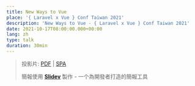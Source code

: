 ```yaml
---
title: New Ways to Vue
place: '{ Laravel x Vue } Conf Taiwan 2021'
description: 'New Ways to Vue - { Laravel x Vue } Conf Taiwan 2021'
date: 2021-10-17T08:00:00.000+00:00
lang: zh
type: talk
duration: 30min
---
```


> 投影片: [PDF](https://antfu.me/talks/2021-10-17) | [SPA](https://talks.antfu.me/2021/laravel-vue-taiwan)
>
> 簡報使用 <Slidev class="inline"/> [**Slidev**](https://github.com/slidevjs/slidev) 製作 - 一个為開發者打造的簡報工具
